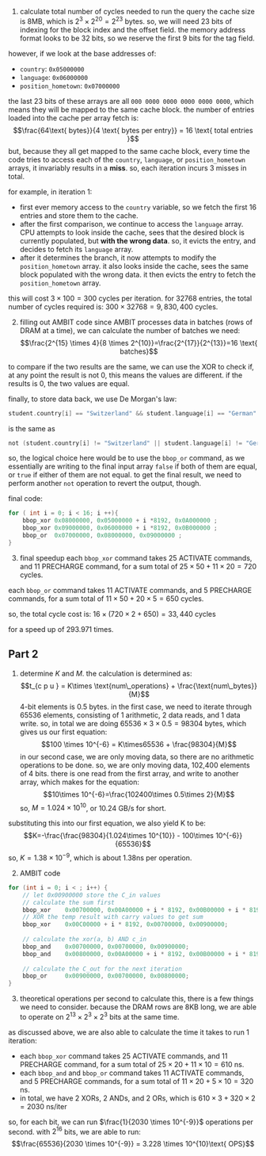 1. calculate total number of cycles needed to run the query
the cache size is 8MB, which is $2^{3}\times 2^{20} = 2^{23}$ bytes. so, we will need 23 bits of indexing for the block index and the offset field. the memory address format looks to be 32 bits, so we reserve the first 9 bits for the tag field.

however, if we look at the base addresses of:
- `country`: `0x05000000`
- `language`: `0x06000000`
- `position_hometown`: `0x07000000`

the last 23 bits of these arrays are all `000 0000 0000 0000 0000 0000`, which means they will be mapped to the same cache block. the number of entries loaded into the cache per array fetch is:
$$\frac{64\text{ bytes}}{4 \text{ bytes per entry}} = 16 \text{ total entries }$$
but, because they all get mapped to the same cache block, every time the code tries to access each of the `country`, `language`, or `position_hometown` arrays, it invariably results in a **miss**. so, each iteration incurs 3 misses in total.

for example, in iteration 1:
- first ever memory access to the `country` variable, so we fetch the first 16 entries and store them to the cache.
- after the first comparison, we continue to access the `language` array. CPU attempts to look inside the cache, sees that the desired block is currently populated, but **with the wrong data**. so, it evicts the entry, and decides to fetch its `language` array.
- after it determines the branch, it now attempts to modify the `position_hometown` array. it also looks inside the cache, sees the same block populated with the wrong data. it then evicts the entry to fetch the `position_hometown` array.  

this will cost $3 \times 100 = 300$ cycles per iteration. for 32768 entries, the total number of cycles required is: $300 \times 32768 = 9,830,400 \text{ cycles}$.

2. filling out AMBIT code
since AMBIT processes data in batches (rows of DRAM at a time), we can calculate the number of batches we need:
$$\frac{2^{15} \times 4}{8 \times 2^{10}}=\frac{2^{17}}{2^{13}}=16 
\text{ batches}$$

to compare if the two results are the same, we can use the XOR to check if, at any point the result is not 0, this means the values are different. if the results is 0, the two values are equal.

finally, to store data back, we use De Morgan's law:

```c
student.country[i] == "Switzerland" && student.language[i] == "German"
```

is the same as 

```c
not (student.country[i] != "Switzerland" || student.language[i] != "German")
```

so, the logical choice here would be to use the `bbop_or` command, as we essentially are writing to the final input array `false` if both of them are equal, or `true` if either of them are not equal. to get the final result, we need to perform another `not` operation to revert the output, though.

final code:

```c
for ( int i = 0; i < 16; i ++){
	bbop_xor 0x08000000, 0x05000000 + i *8192, 0x0A000000 ;
	bbop_xor 0x09000000, 0x06000000 + i *8192, 0x0B000000 ;
	bbop_or  0x07000000, 0x08000000, 0x09000000 ;
}
```

3. final speedup
each `bbop_xor` command takes 25 ACTIVATE commands, and 11 PRECHARGE command, for a sum total of $25\times 50 + 11 \times 20 = 720 \text{ cycles}$.

each `bbop_or` command takes 11 ACTIVATE commands, and 5 PRECHARGE commands, for a sum total of $11 \times 50 + 20 \times 5 = 650 \text{ cycles}$.

so, the total cycle cost is:
$16\times(720 \times 2 + 650) = 33,440 \text{ cycles}$

for a speed up of $293.971$ times.

## Part 2
1. determine $K$ and $M$.
the calculation is determined as: 
$$t_{c p u } = K\times \text{num\_operations} + \frac{\text{num\_bytes}}{M}$$
4-bit elements is 0.5 bytes. in the first case, we need to iterate through 65536 elements, consisting of 1 arithmetic, 2 data reads, and 1 data write. so, in total we are doing $65536\times 3\times 0.5 = 98304$ bytes, which gives us our first equation:  
$$100 \times 10^{-6} = K\times65536 + \frac{98304}{M}$$
in our second case, we are only moving data, so there are no arithmetic operations to be done. so, we are only moving data, 102,400 elements of 4 bits. there is one read from the first array, and write to another array, which makes for the equation:
$$10\times 10^{-6}=\frac{102400\times 0.5\times 2}{M}$$
so, $M=1.024\times 10^{10}$, or 10.24 GB/s for short.

substituting this into our first equation, we also yield K to be:
$$K=-\frac{\frac{98304}{1.024\times 10^{10}} - 100\times 10^{-6}}{65536}$$
so, $K = 1.38\times 10^{-9}$, which is about 1.38ns per operation.

2. AMBIT code

```c
for (int i = 0; i < ; i++) {
	// let 0x00900000 store the C_in values
	// calculate the sum first
	bbop_xor    0x00700000, 0x00A00000 + i * 8192, 0x00B00000 + i * 8192;
	// XOR the temp result with carry values to get sum
	bbop_xor    0x00C00000 + i * 8192, 0x00700000, 0x00900000;
	
	// calculate the xor(a, b) AND c_in 
	bbop_and    0x00700000, 0x00700000, 0x00900000;
	bbop_and    0x00800000, 0x00A00000 + i * 8192, 0x00B00000 + i * 8192;
	
	// calculate the C_out for the next iteration
	bbop_or     0x00900000, 0x00700000, 0x00800000;
}
```

3. theoretical operations per second
to calculate this, there is a few things we need to consider. because the DRAM rows are 8KB long, we are able to operate on $2^{13}\times 2^{3} \times 2^{3}$ bits at the same time.

as discussed above, we are also able to calculate the time it takes to run 1 iteration:
- each `bbop_xor` command takes 25 ACTIVATE commands, and 11 PRECHARGE command, for a sum total of $25\times 20 + 11 \times 10 = 610 \text{ ns}$.
- each `bbop_and` and `bbop_or` command takes 11 ACTIVATE commands, and 5 PRECHARGE commands, for a sum total of $11 \times 20 + 5 \times 10 = 320 \text{ ns}$.
- in total, we have 2 XORs, 2 ANDs, and 2 ORs, which is $610 \times 3 + 320 \times 2 = 2030 \text{ ns}$/iter

so, for each bit, we can run $\frac{1}{2030 \times 10^{-9}}$ operations per second. with $2^{16}$ bits, we are able to run:
$$\frac{65536}{2030 \times 10^{-9}} = 3.228 \times 10^{10}\text{ OPS}$$

